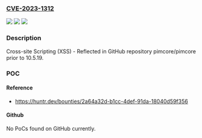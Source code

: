 ### [CVE-2023-1312](https://cve.mitre.org/cgi-bin/cvename.cgi?name=CVE-2023-1312)
![](https://img.shields.io/static/v1?label=Product&message=pimcore%2Fpimcore&color=blue)
![](https://img.shields.io/static/v1?label=Version&message=%3C%2010.5.19%20&color=brighgreen)
![](https://img.shields.io/static/v1?label=Vulnerability&message=CWE-79%20Improper%20Neutralization%20of%20Input%20During%20Web%20Page%20Generation%20('Cross-site%20Scripting')&color=brighgreen)

### Description

Cross-site Scripting (XSS) - Reflected in GitHub repository pimcore/pimcore prior to 10.5.19.

### POC

#### Reference
- https://huntr.dev/bounties/2a64a32d-b1cc-4def-91da-18040d59f356

#### Github
No PoCs found on GitHub currently.

